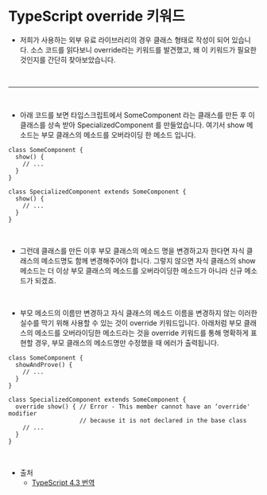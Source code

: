 # TypeScript override 키워드

- 저희가 사용하는 외부 유료 라이브러리의 경우 클래스 형태로 작성이 되어 있습니다. 소스 코드를 읽다보니 override라는 키워드를 발견했고, 왜 이 키워드가 필요한 것인지를 간단히 찾아보았습니다.

<br />

---

<br />

- 아래 코드를 보면 타입스크립트에서 SomeComponent 라는 클래스를 만든 후 이 클래스를 상속 받아 SpecializedComponent 를 만들었습니다. 여기서 show 메소드는 부모 클래스의 메소드를 오버라이딩 한 메소드 입니다.

```
class SomeComponent {
  show() {
    // ...
  }
}

class SpecializedComponent extends SomeComponent {
  show() {
    // ...
  }
}
```

<br />

- 그런데 클래스를 만든 이후 부모 클래스의 메소드 명을 변경하고자 한다면 자식 클래스의 메소드명도 함께 변경해주어야 합니다. 그렇지 않으면 자식 클래스의 show 메소드는 더 이상 부모 클래스의 메소드를 오버라이딩한 메소드가 아니라 신규 메소드가 되겠죠.

<br />

- 부모 메소드의 이름만 변경하고 자식 클래스의 메소드 이름을 변경하지 않는 이러한 실수를 막기 위해 사용할 수 있는 것이 override 키워드입니다. 아래처럼 부모 클래스의 메소드를 오버라이딩한 메소드라는 것을 override 키워드를 통해 명확하게 표현할 경우, 부모 클래스의 메소드명만 수정했을 때 에러가 출력됩니다.

```
class SomeComponent {
  showAndProve() {
    // ...
  }
}

class SpecializedComponent extends SomeComponent {
  override show() { // Error - This member cannot have an ‘override' modifier
                    // because it is not declared in the base class
    // ...
  }
}
```

<br />

- 출처
  - [TypeScript 4.3 번역](https://velog.io/@hustle-dev/TypeScript-4.3-%EB%B2%88%EC%97%AD)

